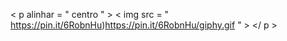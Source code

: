< p  alinhar = " centro " >
  < img  src = " https://pin.it/6RobnHu)https://pin.it/6RobnHu/giphy.gif " >
</ p >

